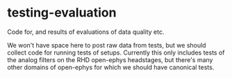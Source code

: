 testing-evaluation
==================

Code for, and results of evaluations of data quality etc.

We won't have space here to post raw data from tests, but we should collect code for running tests of setups.
Currently this only includes tests of the analog filters on the RHD open-ephys headstages, but there's many other domains of open-ephys for which we should have canonical tests.
